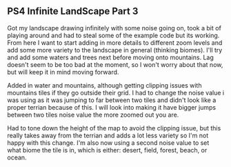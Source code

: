 ## PS4 Infinite LandScape Part 3

Got my landscape drawing infinitely with some noise going on, took a bit of playing around and had to steal some of the example code but its working. From here I want to start adding in more details to different zoom levels and add some more variety to the landscape in general (thinking biomes). I'll try and add some waters and trees next before moving onto mountains. Lag doesn't seem to be too bad at the moment, so I won't worry about that now, but will keep it in mind moving forward. 

Added in water and mountains, although getting clipping issues with mountains tiles if they go outside their grid. I had to change the noise value i was using as it was jumping to far between two tiles and didn't look like a proper terrian because of this. I will look into making it have bigger jumps between two tiles noise value the more zoomed out you are.

Had to tone down the height of the map to avoid the clipping issue, but this really takes away from the terrian and adds a lot less variety so I'm not happy with this change. I'm also now using a second noise value to set what biome the tile is in, which is either: desert, field, forest, beach, or ocean.